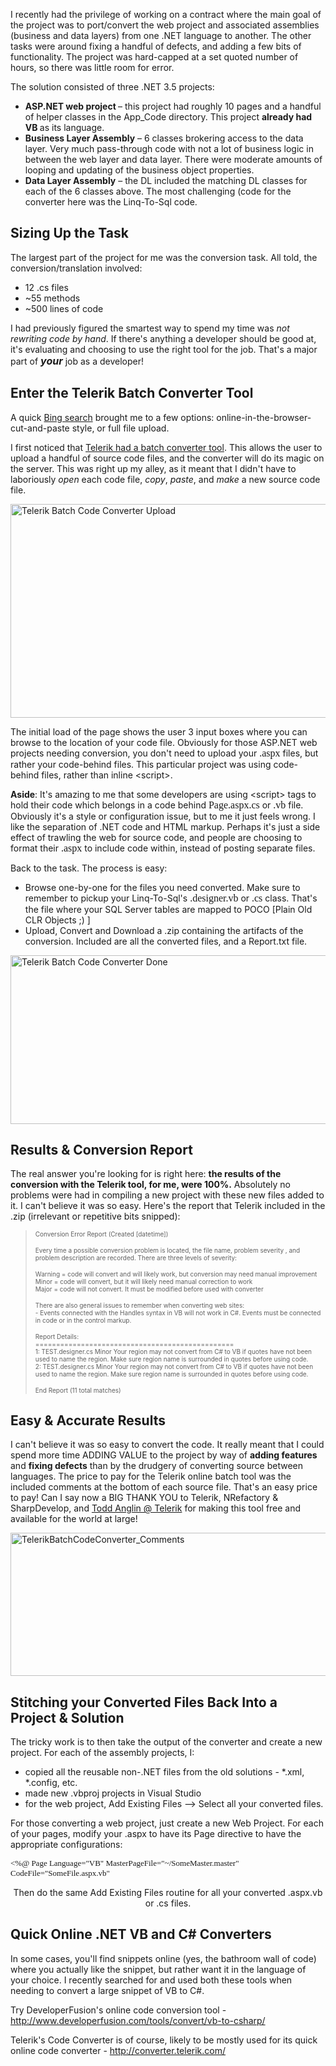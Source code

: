 <!--Title:"Online .NET Code Conversion Tools", PublishedOn:"2009-11-02T01:10:25", Intro:"I recently had the privilege of working on a contract where the main goal of the project was to port" -->

<span>
  <p>I recently had the privilege of working on a contract where the main goal of the project was to port/convert the web project and associated assemblies (business and data layers) from one .NET language to another. The other tasks were around fixing a handful of defects, and adding a few bits of functionality. The project was hard-capped at a set quoted number of hours, so there was little room for error. </p>
  <p>The solution consisted of three .NET 3.5 projects:</p>
  <ul>
    <li>
      <strong>ASP.NET web project </strong>– this project had roughly 10 pages and a handful of helper classes in the App_Code directory. This project <strong>already had VB </strong>as its language.</li>
    <li>
      <strong>Business Layer Assembly</strong> – 6 classes brokering access to the data layer. Very much pass-through code with not a lot of business logic in between the web layer and data layer. There were moderate amounts of looping and updating of the business object properties.</li>
    <li>
      <strong>Data Layer Assembly</strong> – the DL included the matching DL classes for each of the 6 classes above. The most challenging (code for the converter here was the Linq-To-Sql code.</li>
  </ul>
  <h2>Sizing Up the Task</h2>
  <p>The largest part of the project for me was the conversion task. All told, the conversion/translation involved:</p>
  <ul>
    <li>12 .cs files </li>
    <li>~55 methods</li>
    <li>~500 lines of code</li>
  </ul>
  <p>I had previously figured the smartest way to spend my time was <em>not rewriting code by hand</em>. If there's anything a developer should be good at, it's evaluating and choosing to use the right tool for the job. That's a major part of <strong><em><font size="3">your</font></em></strong> job as a developer!</p>
  <h2>Enter the Telerik Batch Converter Tool</h2>
  <p>A quick <a href="http://www.bing.com/search?q=convert+vb+to+c%23">Bing search</a> brought me to a few options: online-in-the-browser-cut-and-paste style, or full file upload.</p>
  <p>I first noticed that <a href="http://converter.telerik.com/batch.aspx">Telerik had a batch converter tool</a>. This allows the user to upload a handful of source code files, and the converter will do its magic on the server. This was right up my alley, as it meant that I didn't have to laboriously <em>open</em> each code file, <em>copy</em>, <em>paste</em>, and <em>make</em> a new source code file.</p>
  <p>
    <a href="http://converter.telerik.com/batch.aspx">
      <img style="border-bottom: 0px; border-left: 0px; display: inline; border-top: 0px; border-right: 0px" title="Telerik Batch Code Converter Upload" border="0" alt="Telerik Batch Code Converter Upload" src="http://devtxt.com/blog/blogimg/OnlineCodeConversionTools_E345/TelerikBatchCodeConverter_3.png" width="654" height="342" />
    </a>
  </p>
  <p>The initial load of the page shows the user 3 input boxes where you can browse to the location of your code file. Obviously for those ASP.NET web projects needing conversion, you don't need to upload your <font size="3" face="Consolas">.aspx</font> files, but rather your code-behind files. This particular project was using code-behind files, rather than inline &lt;script&gt;.</p>
  <p>
    <strong>Aside</strong>: It's amazing to me that some developers are using &lt;script&gt; tags to hold their code which belongs in a code behind  <font size="3" face="Consolas">Page.aspx.cs</font> or <font size="3" face="Consolas">.vb</font> file. Obviously it's a style or configuration issue, but to me it just feels wrong. I like the separation of .NET code and HTML markup. Perhaps it's just a side effect of trawling the web for source code, and people are choosing to format their <font size="3" face="Consolas">.aspx</font> to include code within, instead of posting separate files. </p>
  <p>Back to the task. The process is easy:</p>
  <ul>
    <li>Browse one-by-one for the files you need converted. Make sure to remember to pickup your Linq-To-Sql's <font size="3" face="Consolas">.designer.vb</font> or <font size="3" face="Consolas">.cs</font> class. That's the file where your SQL Server tables are mapped to POCO [Plain Old CLR Objects ;) ]</li>
    <li>Upload, Convert and Download a .zip containing the artifacts of the conversion. Included are all the converted files, and a Report.txt file.</li>
  </ul>
  <p>
    <img style="border-bottom: 0px; border-left: 0px; display: inline; border-top: 0px; border-right: 0px" title="Telerik Batch Code Converter Done" border="0" alt="Telerik Batch Code Converter Done" src="http://devtxt.com/blog/blogimg/OnlineCodeConversionTools_E345/TelerikBatchCodeConverter_done.png" width="654" height="270" />
  </p>
  <h2>Results &amp; Conversion Report</h2>
  <p>The real answer you're looking for is right here: <strong>the results of the conversion with the Telerik tool, for me, were 100%.</strong> Absolutely no problems were had in compiling a new project with these new files added to it. I can't believe it was so easy. Here's the report that Telerik included in the .zip (irrelevant or repetitive bits snipped):</p>
  <blockquote>
    <p>
      <font size="1">Conversion Error Report (Created [datetime]) </font>
    </p>
    <p>
      <font size="1">Every time a possible conversion problem is located, the file name, problem severity , and problem description are recorded. There are three levels of severity: </font>
    </p>
    <p>
      <font size="1">    Warning    = code will convert and will likely work, but conversion may need manual improvement       <br />    Minor    = code will convert, but it will likely need manual correction to work        <br />    Major    = code will not convert. It must be modified before used with converter </font>
    </p>
    <p>
      <font size="1">There are also general issues to remember when converting web sites:       <br />    - Events connected with the Handles syntax in VB will not work in C#. Events must be connected in code or in the control markup.        <br /></font>
    </p>
    <p>
      <font size="1">Report Details:       <br />================================================        <br />1: TEST.designer.cs    Minor    Your region may not convert from C# to VB if quotes have not been used to name the region. Make sure       region name is surrounded in quotes before using code.        <br />2: TEST.designer.cs    Minor    Your region may not convert from C# to VB if quotes have not been used to name the region. Make sure       region name is surrounded in quotes before using code.        <br /></font>
    </p>
    <p>
      <font size="1">End Report (11 total matches)</font>
    </p>
  </blockquote>
  <h2>Easy &amp; Accurate Results</h2>
  <p>I can't believe it was so easy to convert the code. It really meant that I could spend more time ADDING VALUE to the project by way of <strong>adding features</strong> and <strong>fixing defects</strong> than by the drudgery of converting source between languages. The price to pay for the Telerik online batch tool was the included comments at the bottom of each source file. That's an easy price to pay! Can I say now a BIG THANK YOU to Telerik, NRefactory &amp; SharpDevelop, and <a href="mailto:Anglin@Telerik">Todd Anglin @ Telerik</a> for making this tool free and available for the world at large!</p>
  <p>
    <a href="http://devtxt.com/blog/blogimg/OnlineCodeConversionTools_E345/TelerikBatchCodeConverter_Comments.png">
      <img style="border-bottom: 0px; border-left: 0px; display: inline; border-top: 0px; border-right: 0px" title="TelerikBatchCodeConverter_Comments" border="0" alt="TelerikBatchCodeConverter_Comments" src="http://devtxt.com/blog/blogimg/OnlineCodeConversionTools_E345/TelerikBatchCodeConverter_Comments_thumb.png" width="513" height="229" />
    </a>
  </p>
  <h2>Stitching your Converted Files Back Into a Project &amp; Solution</h2>
  <p>The tricky work is to then take the output of the converter and create a new project. For each of the assembly projects, I:</p>
  <ul>
    <li>copied all the reusable non-.NET files from the old solutions - *.xml, *.config, etc.</li>
    <li>made new .vbproj projects in Visual Studio</li>
    <li>for the web project, Add Existing Files –&gt; Select all your converted files.</li>
  </ul>
  <p>For those converting a web project, just create a new Web Project. For each of your pages, modify your .aspx  to have its Page directive to have the appropriate configurations:</p>
  <p align="left">
    <font size="2" face="Consolas">&lt;%@ Page Language="VB" MasterPageFile="~/SomeMaster.master" CodeFile="SomeFile.aspx.vb"</font>
  </p>
  <p align="center">Then do the same Add Existing Files routine for all your converted .aspx.vb or .cs files.</p>
  <h2>Quick Online .NET VB and C# Converters</h2>
  <p>In some cases, you'll find snippets online (yes, the bathroom wall of code) where you actually like the snippet, but rather want it in the language of your choice. I recently searched for and used both these tools when needing to convert a large snippet of VB to C#.</p>
  <p>Try DeveloperFusion's online code conversion tool - <a title="http://www.developerfusion.com/tools/convert/vb-to-csharp/" href="http://www.developerfusion.com/tools/convert/vb-to-csharp/">http://www.developerfusion.com/tools/convert/vb-to-csharp/</a></p>
  <p>Telerik's Code Converter is of course, likely to be mostly used for its quick online code converter - <a title="http://converter.telerik.com/" href="http://converter.telerik.com/">http://converter.telerik.com/</a></p>
</span>
